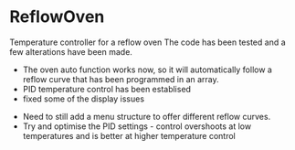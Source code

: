 # ReflowOven
Temperature controller for a reflow oven
The code has been tested and a few alterations have been made.

* The oven auto function works now, so it will automatically follow a reflow curve that has been programmed in an array.
* PID temperature control has been establised
* fixed some of the display issues

+ Need to still add a menu structure to offer different reflow curves.
+ Try and optimise the PID settings - control overshoots at low temperatures and is better at higher temperature control
